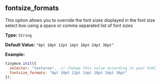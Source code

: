 ## fontsize_formats

This option allows you to override the font sizes displayed in the font size select box using a space or comma separated list of font sizes

**Type:** `String`

**Default Value:** `"8pt 10pt 12pt 14pt 18pt 24pt 36pt"`

**Example:**

```js
tinymce.init({
  selector: "textarea",  // change this value according to your html
  fontsize_formats: "8pt 10pt 12pt 14pt 18pt 24pt 36pt"
});
```
